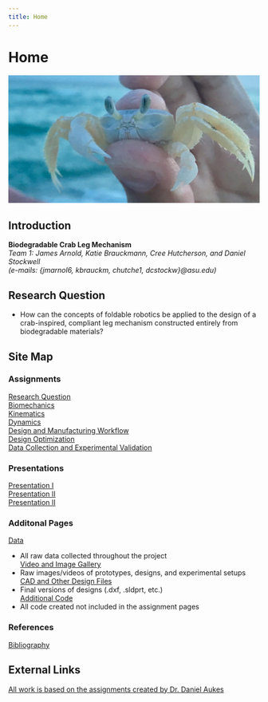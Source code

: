 ```yaml
---
title: Home
---
```


# Home

![alt_text](images/ghostCrab.jpg "Image of a ghost crab")

## Introduction

**Biodegradable Crab Leg Mechanism**  
_Team 1: James Arnold, Katie Brauckmann, Cree Hutcherson, and Daniel Stockwell_   
_(e-mails: {jmarnol6, kbrauckm, chutche1, dcstockw}@asu.edu)_

## Research Question

* How can the concepts of foldable robotics be applied to the design of a crab-inspired, compliant leg mechanism constructed entirely from biodegradable materials?

## Site Map

### Assignments

[Research Question](/assignment1)   
[Biomechanics](/assignment2)  
[Kinematics](https://nbviewer.jupyter.org/url/arnoldjames98.github.io/systemKinematics.ipynb)  
[Dynamics](https://nbviewer.jupyter.org/url/arnoldjames98.github.io/systemDynamicsAll.ipynb)  
[Design and Manufacturing Workflow](https://nbviewer.jupyter.org/url/arnoldjames98.github.io/designManufacturing.ipynb)  
[Design Optimization](https://nbviewer.jupyter.org/url/arnoldjames98.github.io/designOptimization.ipynb)  
[Data Collection and Experimental Validation](https://nbviewer.jupyter.org/url/arnoldjames98.github.io/dataCollection.ipynb)  

### Presentations

[Presentation I](/presentation1)  
[Presentation II](/presentation2)  
[Presentation II](/presentation2) 

### Additonal Pages

[Data](/data)   
*  All raw data collected throughout the project   
[Video and Image Gallery](/videoImageGallery)   
*  Raw images/videos of prototypes, designs, and experimental setups   
[CAD and Other Design Files](/cadDesignFiles)
*  Final versions of designs (.dxf, .sldprt, etc.)   
[Additional Code](/additionalCode)   
*  All code created not included in the assignment pages   

### References 

[Bibliography](/bibliography)

## External Links

[All work is based on the assignments created by Dr. Daniel Aukes](https://egr557.github.io/)
